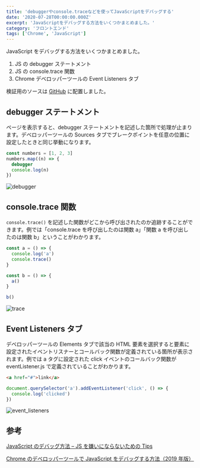 ```yaml
---
title: 'debuggerやconsole.traceなどを使ってJavaScriptをデバッグする'
date: '2020-07-28T00:00:00.000Z'
excerpt: 'JavaScriptをデバッグする方法をいくつかまとめました。'
category: 'フロントエンド'
tags: ['Chrome', 'JavaScript']
---
```


JavaScript をデバッグする方法をいくつかまとめました。

1. JS の debugger ステートメント
1. JS の console.trace 関数
1. Chrome デベロッパーツールの Event Listeners タブ

検証用のソースは [GitHub](https://github.com/krabben16/test-js-debug) に配置しました。

## debugger ステートメント

ページを表示すると、debugger ステートメントを記述した箇所で処理が止まります。デベロッパーツールの Sources タブでブレークポイントを任意の位置に設定したときと同じ挙動になります。

```js
const numbers = [1, 2, 3]
numbers.map((n) => {
  debugger
  console.log(n)
})
```

![debugger](/images/articles/18/debugger_tiny.png)

## console.trace 関数

`console.trace()` を記述した関数がどこから呼び出されたのか追跡することができます。例では「console.trace を呼び出したのは関数 a」「関数 a を呼び出したのは関数 b」ということがわかります。

```js
const a = () => {
  console.log('a')
  console.trace()
}

const b = () => {
  a()
}

b()
```

![trace](/images/articles/18/trace_tiny.png)

## Event Listeners タブ

デベロッパーツールの Elements タブで該当の HTML 要素を選択すると要素に設定されたイベントリスナーとコールバック関数が定義されている箇所が表示されます。例では a タグに設定された click イベントのコールバック関数が eventListener.js で定義されていることがわかります。

```html
<a href="#">link</a>
```

```js
document.querySelector('a').addEventListener('click', () => {
  console.log('clicked')
})
```

![event_listeners](/images/articles/18/event_listeners_tiny.png)

## 参考

[JavaScript のデバッグ方法 – JS を嫌いにならないための Tips](https://postd.cc/how-to-not-hate-javascript-tips-from-the-frontline/)

[Chrome のデベロッパーツールで JavaScript をデバッグする方法（2019 年版）](https://ics.media/entry/190517/)
